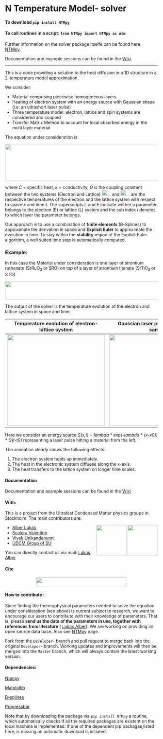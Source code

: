 # N Temperature Model- solver


#### To download                    `pip install NTMpy`

#### To call routines in a script:   `from NTMpy import NTMpy as ntm`

Further information on the solver package itselfe can be found here: [NTMpy](https://github.com/udcm-su/heat-diffusion-1D/tree/master/NTMpy).

Documentation and example sessions can be found in the [Wiki](https://github.com/udcm-su/heat-diffusion-1D/wiki).

------------------------------------------------------------------------------------------------------------------

This is a code providing a solution to the heat diffusion in a 1D structure in a 2-temperature model approximation.

We consider:
* Material comprising piecewise homogeneous layers
* Heating of electron system with an energy source with Gaussian shape (i.e. an ultrashort laser pulse)
* Three temperature model: electron, lattice and spin systems are considered and coupled
* Transfer Matrix Method to account for local absorbed energy in the multi layer material

The equation under consideration is: 

 <img src="https://github.com/udcm-su/heat-diffusion-1D/blob/master/Pictures/Equation.PNG" width="750" height="120" />
 
 where *C* = specific heat, *k* = conductivity, *G* is the coupling constant between the two systems (Electron and Lattice)
  <img src="https://github.com/udcm-su/heat-diffusion-1D/blob/Developer/Pictures/phiE.png" width="30" height="20" /> and <img src="https://github.com/udcm-su/heat-diffusion-1D/blob/Developer/Pictures/phiL.png" width="30" height="20" /> 
  are the respective temperatures of the electron and the lattice system with respect to space *x* and time *t*. The superscripts  *L* and *E* indicate wether a parameter belongs to the electron (E) or lattice (L) system and the sub index *i* denotes to which layer the parameter belongs.

 Our approach is to use a combination of **finite elements** (B-Splines) to approximate the derivation in space and **Explicit Euler** to approximate the evolution in time.
 To stay within the **stability** region of the Explicit Euler algorithm, a well suited time step is automatically computed.
 
  ### Example:
  In this case the Material under consideration is one layer of strontium ruthenate (SrRuO<sub>3</sub> or SRO) on top of a layer of strontium titanate (SrTiO<sub>3</sub> or STO).
    <p align="center"> 
   <img src="https://github.com/udcm-su/heat-diffusion-1D/blob/Developer/Pictures/SROSTO1.PNG" width="520" height="60" />     
   </p>
 The output of the solver is the temperature evolution of the electron and lattice system in space and time.
 
  Temperature evolution of electron- lattice system |  Gaussian laser pulse S(x,t) hitting sample
:-------------------------:|:-------------------------:
 <img src="https://media.giphy.com/media/dIUAz7xfof5N8B8tUy/giphy.gif" width="320" height="300" />  |  <img src="https://github.com/udcm-su/heat-diffusion-1D/blob/Developer/Pictures/Source.png" width="320" height="300" />
 
Here we consider an energy source *S(x,t)* = *lambda* * *exp(-lambda* * *(x-x0))* * *G(t-t0)* representing a laser pulse hitting a material from the left. 
 
The animation clearly shows the following effects: 
  1. The electron system heats up immediately.
  2. The heat in the electronic system diffuese along the x-axis.
  3. The heat transfers to the lattice system on longer time scales.

#### Documentation
Documentation and example sessions can be found in the [Wiki](https://github.com/udcm-su/heat-diffusion-1D/wiki)

#### With: 
This is a project from the Ultrafast Condensed Matter physics groupe in Stockholm. The main contributors are: 
* [Alber Lukas](https://github.com/luksen99) <img align="right" width="100" height="100" src="https://github.com/udcm-su/heat-diffusion-1D/blob/Developer/Pictures/SU.jpg">  <img align="right" width="100" height="100" src="https://github.com/udcm-su/heat-diffusion-1D/blob/Developer/Pictures/UDCM_logo.png">
* [Scalera Valentino](https://github.com/VaSca92) 
* [Vivek Unikandanunni](https://github.com/VivekUUnni)
* [UDCM Group of SU](http://udcm.fysik.su.se/)

You can directly contact us via mail: [Lukas Alber](mailto:lukas.alber@fysik.su.se)


#### Cite 
   <p align="center"> 
   <img src="https://zenodo.org/badge/DOI/10.5281/zenodo.3258358.svg" width="300" height="30" />     
   </p>


#### How to contribute : 

Since finding the thermophysical parameters needed to solve the equation under consideration (see above) is current subject to research, we want to encourage our users to contribute with their knowledge of parameters. That is, please **send us the data of the parameters in use, together with references from literature** ( [Lukas Alber](mailto:lukas.alber@fysik.su.se)). We are working on providing an open source data base. Also see [NTMpy](https://github.com/udcm-su/heat-diffusion-1D/edit/master/NTMpy/README.md) page.

Fork from the `Developer`- branch and pull request to merge back into the original `Developer`- branch. 
Working updates and improvements will then be merged into the `Master` branch, which will always contain the latest working version.


#### Dependencies:

[Numpy](http://www.numpy.org/)

[Matplotlib](https://matplotlib.org/)

[B-splines](https://github.com/johntfoster)

[Progressbar](https://pypi.org/project/tqdm/2.2.3/)

Note that by downloading the package via `pip install NTMpy` a routine, which automatically checks if all the required packages are existent on the local machine is implemented. If one of the dependent pip packages,listed here, is missing an automatic download is initiated.

  

       
  

 
